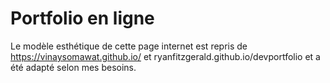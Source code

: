 # Portfolio en ligne

Le modèle esthétique de cette page internet est repris de https://vinaysomawat.github.io/ et ryanfitzgerald.github.io/devportfolio et a été adapté selon
mes besoins.
